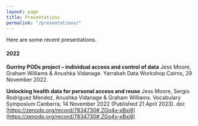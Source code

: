 ```yaml
---
layout: page
title: Presentations
permalink: "/presentations/"
---
```


Here are some recent presentations.

#### 2022

**Gurriny PODs project – individual access and control of data** Jess Moore, Graham Williams & Anushka Vidanage. Yarrabah Data Workshop Cairns, 29 November 2022.

**Unlocking health data for personal access and reuse** Jess Moore, Sergio Rodriguez Mendez, Anushka Vidanage & Graham Williams. Vocabulary Symposium Canberra, 14 November 2022 (Published 21 April 2023). doi: [https://zenodo.org/record/7834730#.ZGo4y-xBxj8](https://zenodo.org/record/7834730#.ZGo4y-xBxj8)

